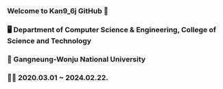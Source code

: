 ### Welcome to Kan9_6j GitHub 👋                                                  &nbsp;

### 🖥 Department of Computer Science & Engineering, College of Science and Technology
### 🏫 Gangneung-Wonju National University
### 👨‍🎓 2020.03.01 ~ 2024.02.22.      
<!--
**doteka/doteka** is a ✨ _special_ ✨ repository because its `README.md` (this file) appears on your GitHub profile.

Here are some ideas to get you started:

- 🔭 I’m currently working on ...
- 🌱 I’m currently learning ...
- 👯 I’m looking to collaborate on ...
- 🤔 I’m looking for help with ...
- 💬 Ask me about ...
- 📫 How to reach me: ...
- 😄 Pronouns: ...
- ⚡ Fun fact: ...
-->
